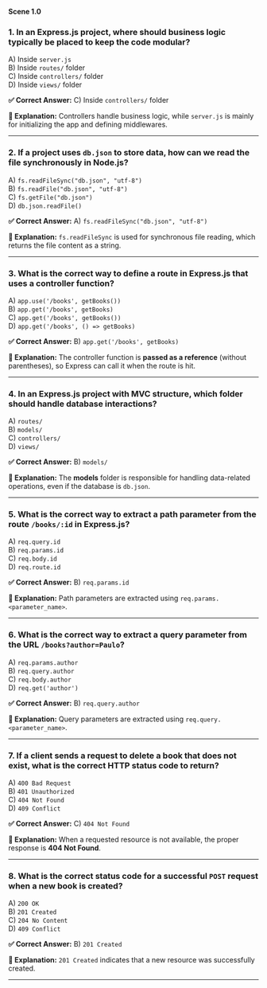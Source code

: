 **Scene 1.0**

### **1. In an Express.js project, where should business logic typically be placed to keep the code modular?**  
A) Inside `server.js`  
B) Inside `routes/` folder  
C) Inside `controllers/` folder  
D) Inside `views/` folder  

**✅ Correct Answer:** C) Inside `controllers/` folder  

**📝 Explanation:** Controllers handle business logic, while `server.js` is mainly for initializing the app and defining middlewares.  

---

### **2. If a project uses `db.json` to store data, how can we read the file synchronously in Node.js?**  
A) `fs.readFileSync("db.json", "utf-8")`  
B) `fs.readFile("db.json", "utf-8")`  
C) `fs.getFile("db.json")`  
D) `db.json.readFile()`  

**✅ Correct Answer:** A) `fs.readFileSync("db.json", "utf-8")`  

**📝 Explanation:** `fs.readFileSync` is used for synchronous file reading, which returns the file content as a string.  

---

### **3. What is the correct way to define a route in Express.js that uses a controller function?**  
A) `app.use('/books', getBooks())`  
B) `app.get('/books', getBooks)`  
C) `app.get('/books', getBooks())`  
D) `app.get('/books', () => getBooks)`  

**✅ Correct Answer:** B) `app.get('/books', getBooks)`  

**📝 Explanation:** The controller function is **passed as a reference** (without parentheses), so Express can call it when the route is hit.  

---

### **4. In an Express.js project with MVC structure, which folder should handle database interactions?**  
A) `routes/`  
B) `models/`  
C) `controllers/`  
D) `views/`  

**✅ Correct Answer:** B) `models/`  

**📝 Explanation:** The **models** folder is responsible for handling data-related operations, even if the database is `db.json`.  

---

### **5. What is the correct way to extract a **path parameter** from the route `/books/:id` in Express.js?**  
A) `req.query.id`  
B) `req.params.id`  
C) `req.body.id`  
D) `req.route.id`  

**✅ Correct Answer:** B) `req.params.id`  

**📝 Explanation:** Path parameters are extracted using `req.params.<parameter_name>`.  

---

### **6. What is the correct way to extract a **query parameter** from the URL `/books?author=Paulo`?**  
A) `req.params.author`  
B) `req.query.author`  
C) `req.body.author`  
D) `req.get('author')`  

**✅ Correct Answer:** B) `req.query.author`  

**📝 Explanation:** Query parameters are extracted using `req.query.<parameter_name>`.  

---

### **7. If a client sends a request to delete a book that does not exist, what is the correct HTTP status code to return?**  
A) `400 Bad Request`  
B) `401 Unauthorized`  
C) `404 Not Found`  
D) `409 Conflict`  

**✅ Correct Answer:** C) `404 Not Found`  

**📝 Explanation:** When a requested resource is not available, the proper response is **404 Not Found**.  

---

### **8. What is the correct status code for a successful `POST` request when a new book is created?**  
A) `200 OK`  
B) `201 Created`  
C) `204 No Content`  
D) `409 Conflict`  

**✅ Correct Answer:** B) `201 Created`  

**📝 Explanation:** `201 Created` indicates that a new resource was successfully created.  

---

